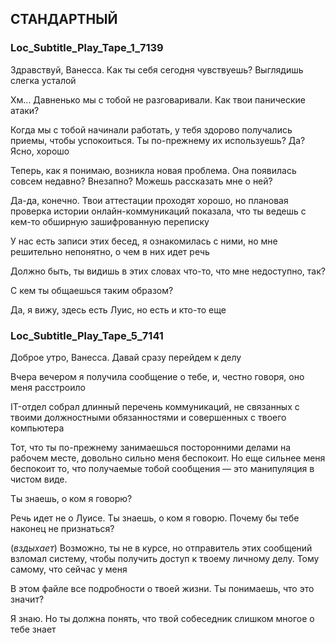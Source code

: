 ## СТАНДАРТНЫЙ 
### Loc_Subtitle_Play_Tape_1_7139
Здравствуй, Ванесса. Как ты себя сегодня чувствуешь? Выглядишь слегка усталой

Хм... Давненько мы с тобой не разговаривали. Как твои панические атаки?

Когда мы с тобой начинали работать, у тебя здорово получались приемы, чтобы успокоиться. Ты по-прежнему их используешь? Да? Ясно, хорошо

Теперь, как я понимаю, возникла новая проблема. Она появилась совсем недавно? Внезапно? Можешь рассказать мне о ней?

Да-да, конечно. Твои аттестации проходят хорошо, но плановая проверка истории онлайн-коммуникаций показала, что ты ведешь с кем-то обширную зашифрованную переписку

У нас есть записи этих бесед, я ознакомилась с ними, но мне решительно непонятно, о чем в них идет речь

Должно быть, ты видишь в этих словах что-то, что мне недоступно, так?

С кем ты общаешься таким образом?

Да, я вижу, здесь есть Луис, но есть и кто-то еще

### Loc_Subtitle_Play_Tape_5_7141
Доброе утро, Ванесса. Давай сразу перейдем к делу

Вчера вечером я получила сообщение о тебе, и, честно говоря, оно меня расстроило

IT-отдел собрал длинный перечень коммуникаций, не связанных с твоими должностными обязанностями и совершенных с твоего компьютера

Тот, что ты по-прежнему занимаешься посторонними делами на рабочем месте, довольно сильно меня беспокоит. Но еще сильнее меня беспокоит то, что получаемые тобой сообщения — это манипуляция в чистом виде.

Ты знаешь, о ком я говорю?

Речь идет не о Луисе. Ты знаешь, о ком я говорю. Почему бы тебе наконец не признаться?

(*вздыхает*) Возможно, ты не в курсе, но отправитель этих сообщений взломал систему, чтобы получить доступ к твоему личному делу. Тому самому, что сейчас у меня

В этом файле все подробности о твоей жизни. Ты понимаешь, что это значит?

Я знаю. Но ты должна понять, что твой собеседник слишком многое о тебе знает
